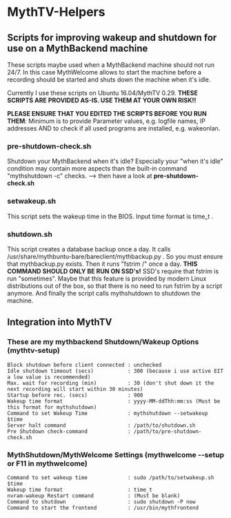 # MythTV-Helpers

## Scripts for improving wakeup and shutdown for use on a MythBackend machine
These scripts maybe used when a MythBackend machine should not run 24/7.
In this case MythWelcome allows to start the machine before a recording
should be started and shuts down the machine when it's idle.

Currently I use these scripts on Ubuntu 16.04/MythTV 0.29.
**THESE SCRIPTS ARE PROVIDED AS-IS. USE THEM AT YOUR OWN RISK!!**

**PLEASE ENSURE THAT YOU EDITED THE SCRIPTS BEFORE YOU RUN THEM**: Minimum is to provide 
Parameter values, e.g. logfile names, IP addresses AND to check if all used programs are installed,
e.g. wakeonlan.
 
### pre-shutdown-check.sh
Shutdown your MythBackend when it's idle? Especially your "when it's idle" 
condition may contain more aspects than the built-in command "mythshutdown -c" checks.
--> then have a look at **pre-shutdown-check.sh**

### setwakeup.sh
This script sets the wakeup time in the BIOS. Input time format is time_t .

### shutdown.sh
This script creates a database backup once a day. It calls 
/usr/share/mythbuntu-bare/bareclient/mythbackup.py . So you must ensure 
that mythbackup.py exists. 
Then it runs "fstrim /" once a day. **THIS COMMAND SHOULD ONLY BE RUN ON SSD's!**
SSD's require that fstrim is run "sometimes". Maybe that this feature is provided
by modern Linux distributions out of the box, so that there is no need to run fstrim 
by a script anymore. 
And finally the script calls mythshutdown to shutdown the machine.

## Integration into MythTV
### These are my mythbackend Shutdown/Wakeup Options (mythtv-setup)
```
Block shutdown before client connected : unchecked
Idle shutdown timeout (secs)           : 300 (because i use active EIT a low value is recommended)
Max. wait for recording (min)          : 30 (don't shut down it the next recording will start within 30 minutes)
Startup before rec. (secs)             : 900
Wakeup time format                     : yyyy-MM-ddThh:mm:ss (Must be this format for mythshutdown)
Command to set Wakeup Time             : mythshutdown --setwakeup $time
Server halt command                    : /path/to/shutdown.sh
Pre Shutdown check-command             : /path/to/pre-shutdown-check.sh
```

### MythShutdown/MythWelcome Settings (mythwelcome --setup or F11 in mythwelcome)
```
Command to set wakeup time             : sudo /path/to/setwakeup.sh $time
Wakeup time format                     : time_t
nvram-wakeup Restart command           : (Must be blank)
Command to shutdown                    : sudo shutdown -P now  
Command to start the frontend          : /usr/bin/mythfrontend
```
